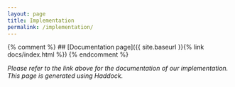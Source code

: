 ```yaml
---
layout: page
title: Implementation
permalink: /implementation/
---
```


{% comment %} ## [Documentation page]({{ site.baseurl }}{% link docs/index.html %}) {% endcomment %}

_Please refer to the link above for the documentation of our implementation. This page is generated using Haddock._